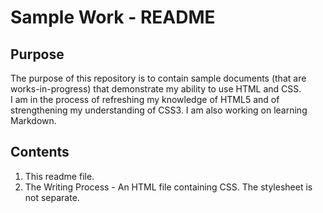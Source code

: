# Sample Work - README

## Purpose

The purpose of this repository is to contain sample documents (that are works-in-progress) that demonstrate my ability to use HTML and CSS.  
I am in the process of refreshing my knowledge of HTML5 and of strengthening my understanding of CSS3. I am also working on learning Markdown. 

## Contents

1. This readme file.
2. The Writing Process - An HTML file containing CSS. The stylesheet is not separate.
